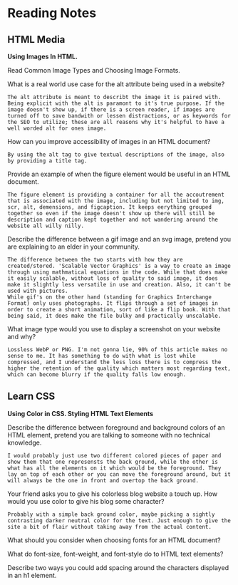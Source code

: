 # Reading Notes

## HTML Media

**Using Images In HTML.** 

Read Common Image Types and Choosing Image Formats.

What is a real world use case for the alt attribute being used in a website?

    The alt attribute is meant to describt the image it is paired with. Being explicit with the alt is paramont to it's true purpose. If the image doesn't show up, if there is a screen reader, if images are turned off to save bandwith or lessen distractions, or as keywords for the SEO to utilize; these are all reasons why it's helpful to have a well worded alt for ones image. 

How can you improve accessibility of images in an HTML document?

    By using the alt tag to give textual descriptions of the image, also by providing a title tag. 

Provide an example of when the figure element would be useful in an HTML document.

    The figure element is providing a container for all the accoutrement that is associated with the image, including but not limited to img, scr, alt, demensions, and figcaption. It keeps eerything grouped together so even if the image doesn't show up there will still be description and caption kept together and not wandering around the website all willy nilly. 

Describe the difference between a gif image and an svg image, pretend you are explaining to an elder in your community.

    The difference between the two starts with how they are created/stored. 'Scalable Vector Graphics' is a way to create an image through using mathmatical equations in the code. While that does make it easily scalable, without loss of quality to said image, it does make it slightly less versatile in use and creation. Also, it can't be used with pictures. 
    While gif's on the other hand (standing for Graphics Interchange Format) only uses photographs. It flips through a set of images in order to create a short animation, sort of like a flip book. With that being said, it does make the file bulky and practically unscalable. 

What image type would you use to display a screenshot on your website and why?

    Lossless WebP or PNG. I'm not gonna lie, 90% of this article makes no sense to me. It has something to do with what is lost while compressed, and I understand the less loss there is to compress the higher the retention of the quality which matters most regarding text, which can become blurry if the quality falls low enough. 


## Learn CSS
**Using Color in CSS. Styling HTML Text Elements**

Describe the difference between foreground and background colors of an HTML element, pretend you are talking to someone with no technical knowledge.

    I would probably just use two different colored pieces of paper and show them that one represensts the back ground, while the other is what has all the elements on it which would be the foreground. They lay on top of each other or you can move the foreground around, but it will always be the one in front and overtop the back ground.

Your friend asks you to give his colorless blog website a touch up. How would you use color to give his blog some character?

    Probably with a simple back ground color, maybe picking a sightly contrasting darker neutral color for the text. Just enough to give the site a bit of flair without taking away from the actual content.

What should you consider when choosing fonts for an HTML document?



What do font-size, font-weight, and font-style do to HTML text elements?



Describe two ways you could add spacing around the characters displayed in an h1 element.